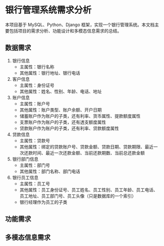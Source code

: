 # 银行管理系统需求分析

本项目基于 MySQL、Python、Django 框架，实现一个银行管理系统。本文档主要包括项目的需求分析、功能设计和多模态信息需求的总结。

## 数据需求

1. 银行信息
   - 主属性：银行名称
   - 其他属性：银行地址、银行电话
2. 客户信息
   - 主属性：身份证号
   - 其他属性：姓名、性别、年龄、电话、地址
3. 账户信息
   - 主属性：账户号
   - 其他属性：账户类型、账户余额、开户日期
   - 储蓄账户作为账户的子类，还有利率、货币属性、提款额度属性
   - 支票账户作为账户的子类，还有透支额度属性
   - 贷款账户作为账户的子类，还有利率、贷款额度属性
4. 贷款信息
   - 主属性：贷款号
   - 其他属性：绑定的贷款账户号、贷款金额、贷款日期、贷款期限、最近一次还款时间、最近一次还款金额、当前还款期数、当前总还款金额
5. 银行部门信息
   - 主属性：部门号
   - 其他属性：部门名称、部门电话
6. 银行员工信息
   - 主属性：员工号
   - 其他属性：员工身份证号、员工姓名、员工性别、员工年龄、员工电话、员工地址、员工部门号、员工头像（只是数据库的一个索引）
   - 银行经理作为员工的子类

## 功能需求

## 多模态信息需求
